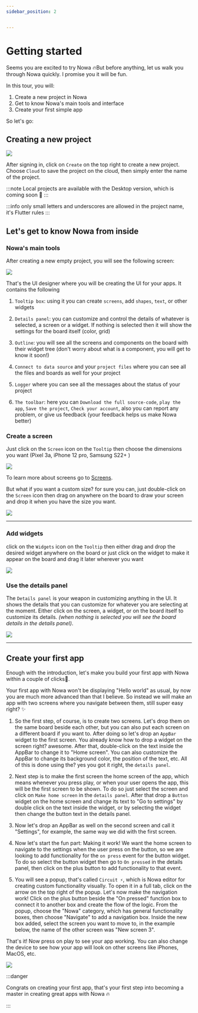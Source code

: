 ```yaml
---
sidebar_position: 2


---
```


# Getting started

Seems you are excited to try Nowa 🔥But before anything, let us walk you through Nowa quickly. I promise you it will be fun. 

In this tour, you will:
> 
1. Create a new project in Nowa
2. Get to know Nowa's main tools and interface
3. Create your first simple app 

So let's go:

## Creating a new project

![](./img/create_new_proj.gif)


After signing in, click on `Create` on the top right to create a new project.
Choose `Cloud` to save the project on the cloud, then simply enter the name of the project.

:::note
Local projects are available with the Desktop version, which is coming soon 🌠
:::

:::info
only small letters and underscores are allowed in the project name, it's Flutter rules 
:::

## Let's get to know Nowa from inside

### Nowa's main tools

After creating a new empty project, you will see the following screen:

![](./img/main_ui.png)

That's the UI designer where you will be creating the UI for your apps. It contains the following

1. `Tooltip box`: using it you can create `screens`, add `shapes`, `text`, or other widgets

2. `Details panel`: you can customize and control the details of whatever is selected, a screen or a widget. If nothing is selected then it will show the settings for the board itself (color, grid)

3. `Outline`: you will see all the screens and components on the board with their widget tree (don't worry about what is a component, you will get to know it soon!)

4. `Connect to data source` and your `project files` where you can see all the files and boards as well for your project

5. `Logger` where you can see all the messages about the status of your project

6. `The toolbar`: here you can `Download the full source-code`, `play the app`, `Save the project`, `Check your account`, also you can report any problem, or give us feedback (your feedback helps us make Nowa better)


### Create a screen

Just click on the `Screen` icon on the `Tooltip` then choose the dimensions you want (Pixel 3a, iPhone 12 pro, Samsung S22+ )

![](./img/create_screen.gif)


To learn more about screens go to [Screens](ui/screens.md).

But what if you want a custom size? for sure you can, just double-click on the `Screen` icon then drag on anywhere on the board to draw your screen and drop it when you have the size you want.

![](./img/custom_screen.gif)

---

### Add widgets

click on the `Widgets` icon on the `Tooltip` then either drag and drop the desired widget anywhere on the board or just click on the widget to make it appear on the board and drag it later wherever you want

![](./img/add_widgets.gif)

### Use the details panel

The `Details panel` is your weapon in customizing anything in the UI. It shows the details that you can customize for whatever you are selecting at the moment. Either click on the screen, a widget, or on the board itself to customize its details. *(when nothing is selected you will see the board details in the details panel)*.

![](./img/details_panel.gif)


---

## Create your first app



Enough with the introduction, let's make you build your first app with Nowa within a couple of clicks🫡.

 Your first app with Nowa won't be displaying "Hello world" as usual, by now you are much more advanced than that I believe. So instead we will make an app with two screens where you navigate between them, still super easy right? ✨ 

1. So the first step, of course, is to create two screens. Let's drop them on the same board beside each other, but you can also put each screen on a different board if you want to. After doing so let's drop an `AppBar` widget to the first screen. You already know how to drop a widget on the screen right? awesome. After that, double-click on the text inside the AppBar to change it to "Home screen".  You can also customize the AppBar to change its background color, the position of the text, etc. All of this is done using the? yes you got it right, the `details panel`.

2. Next step is to make the first screen the home screen of the app, which means whenever you press play, or when your user opens the app, this will be the first screen to be shown. To do so just select the screen and click on `Make home screen` in the `details panel`. After that drop a `Button` widget on the home screen and change its text to "Go to settings" by double click on the text inside the widget, or by selecting the widget then change the button text in the details panel.  

3. Now let's drop an AppBar as well on the second screen and call it "Settings", for example, the same way we did with the first screen.

4. Now let's start the fun part: Making it work! We want the home screen to navigate to the settings when the user press on the button, so we are looking to add functionality for the  `on press` event for the button widget. To do so select the button widget then go to `On pressed` in the details panel, then click on the plus button to add functionality to that event. 

5. You will see a popup, that's called `Circuit ⚡`, which is Nowa editor for creating custom functionality visually. To open it in a full tab, click on the arrow on the top right of the popup. Let's now make the navigation work! Click on the plus button beside the "On pressed" function box to connect it to another box and create the flow of the logic. From the popup, choose the "Nowa" category, which has general functionality boxes, then choose "Navigate" to add a navigation box. Inside the new box added, select the screen you want to move to, in the example below, the name of the other screen was "New screen 3". 

That's it! Now press on play to see your app working. You can also change the device to see how your app will look on other screens like iPhones, MacOS, etc.

![](./img/first_app.gif)


:::danger

Congrats on creating your first app, that's your first step into becoming a master in creating great apps with Nowa 🔥

:::

